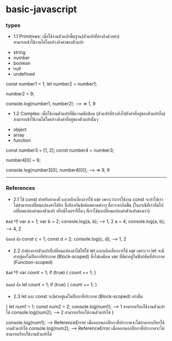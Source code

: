 # basic-javascript

### types

- 1.1 Primitives: เมื่อใช้งานตัวแปรพื้นฐาน(ตัวแปรที่อ้างอิงด้วยค่า)  
  สามารถเข้าใช้งานได้โดยอ้างอิงค่าของตัวแปร

* string
* number
* boolean
* null
* undefined

const number1 = 1;
let number2 = number1;

number2 = 9;

console.log(number1, number2); --> => 1, 9

- 1.2 Complex: เมื่อใช้งานตัวแปรที่มีความซับซ้อน (ตัวแปรที่อ้างอิงไปยังค่าที่อยู่ของตัวแปรอื่น) สามารถเข้าใช้งานได้โดยอ้างอิงค่าที่อยู่ของตัวแปรนั้นๆ

* object
* array
* function

const number3 = [1, 2];
const number4 = number3;

number4[0] = 9;

console.log(number3[0], number4[0]); --> => 9, 9

---

### References

- 2.1 ใช้ const สำหรับค่าคงที่ และหลีกเลี่ยงการใช้ var
  เพราะว่าการใช้งาน const จะทำให้เราไม่สามารถเปลี่ยนแปลงค่าได้อีก ซึ่งป้องกันข้อผิดพลาดต่างๆ ที่อาจจะเกิดขึ้น (ในกรณีที่เราลืมไปเปลี่ยนแปลงค่าของตัวแปร หรือมีไลบรารี่อื่นๆ ที่เราใช้มาเปลี่ยนแปลงค่าตัวแปรของเรา)

`Bad` 👎
var a = 1;
var b = 2;
console.log(a, b); --> 1, 2
a = 4;
console.log(a, b); --> 4, 2

`Good` 👍
const c = 1;
const d = 2;
console.log(c, d); --> 1, 2

- 2.2 ถ้าต้องการตัวแปรที่เปลี่ยนแปลงค่าได้ให้ใช้ let และหลีกเลี่ยงการใช้ var เพราะว่า let จะมีค่าอยู่แค่ในปีกกาที่ประกาศ (Block-scoped) ซึ่งไม่เหมือน var ที่มีค่าอยู่ในฟังก์ชันที่ประกาศ (Function-scoped)

`Bad` 👎
var count = 1;
if (true) {
count += 1;
}

`Good` 👍
let count = 1;
if (true) {
count += 1;
}

- 2.3 let และ const จะมีค่าอยู่แค่ในปีกกาที่ประกาศ (Block-scoped) เท่านั้น

{
let num1 = 1;
const num2 = 2;
console.log(num1); --> 1 สามารถเรียกใช้งานตัวแปรได้
console.log(num2); --> 2 สามารถเรียกใช้งานตัวแปรได้
}

console.log(num1); --> ReferenceError เมื่อออกนอกปีกกาที่ประกาศจะไม่สามารถเรียกใช้งานตัวแปรได้
console.log(num2); --> ReferenceError เมื่อออกนอกปีกกาที่ประกาศจะไม่สามารถเรียกใช้งานตัวแปรได้
